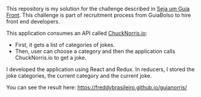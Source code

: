This repository is my solution for the challenge described in [Seja um Guia Front](https://github.com/GuiaBolso/seja-um-guia-front). 
This challenge is part of recruitment process from GuiaBolso to hire front end developers.

This application consumes an API called [ChuckNorris.io](https://api.chucknorris.io/):
- First, it gets a list of categories of jokes.
- Then, user can choose a category and then the application calls ChuckNorris.io to get a joke.

I developed the application using React and Redux. In reducers, I stored the joke categories, the current category and the current joke.

You can see the result here: https://freddybrasileiro.github.io/guianorris/
